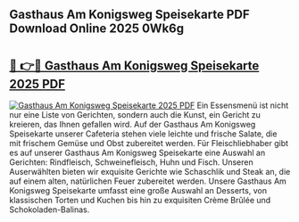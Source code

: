 ## Gasthaus Am Konigsweg Speisekarte PDF Download Online 2025 0Wk6g

# <h2><a href="http://gcdu18.nevu.top/?p=Gasthaus+Am+Konigsweg+Speisekarte">🔗 👉🔴 Gasthaus Am Konigsweg Speisekarte 2025 PDF</a></h2>

[![Gasthaus Am Konigsweg Speisekarte 2025 PDF](https://i.imgur.com/dBaPXMq.png)](http://gcdu18.nevu.top/?p=Gasthaus+Am+Konigsweg+Speisekarte)
Ein Essensmenü ist nicht nur eine Liste von Gerichten, sondern auch die Kunst, ein Gericht zu kreieren, das Ihnen gefallen wird. Auf der Gasthaus Am Konigsweg Speisekarte unserer Cafeteria stehen viele leichte und frische Salate, die mit frischem Gemüse und Obst zubereitet werden. Für Fleischliebhaber gibt es auf unserer Gasthaus Am Konigsweg Speisekarte eine Auswahl an Gerichten: Rindfleisch, Schweinefleisch, Huhn und Fisch. Unseren Auserwählten bieten wir exquisite Gerichte wie Schaschlik und Steak an, die auf einem alten, natürlichen Feuer zubereitet werden. Unsere Gasthaus Am Konigsweg Speisekarte umfasst eine große Auswahl an Desserts, von klassischen Torten und Kuchen bis hin zu exquisiten Crème Brûlée und Schokoladen-Balinas.
